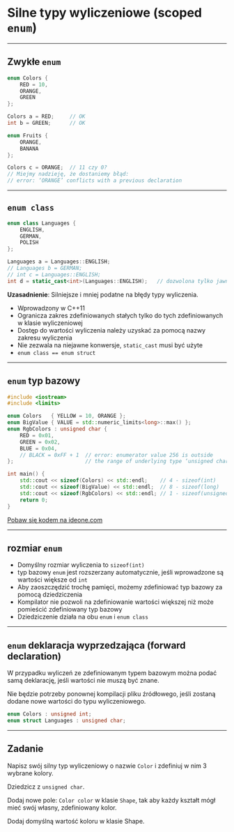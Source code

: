 <!-- .slide: data-background="#111111" -->
# Silne typy wyliczeniowe (scoped `enum`)

___

## Zwykłe `enum`

```cpp
enum Colors {
    RED = 10,
    ORANGE,
    GREEN
};

Colors a = RED;     // OK
int b = GREEN;      // OK

enum Fruits {
    ORANGE,
    BANANA
};

Colors c = ORANGE;  // 11 czy 0?
// Miejmy nadzieję, że dostaniemy błąd:
// error: ‘ORANGE’ conflicts with a previous declaration
```

___

## `enum class`

```cpp
enum class Languages {
    ENGLISH,
    GERMAN,
    POLISH
};

Languages a = Languages::ENGLISH;
// Languages b = GERMAN;
// int c = Languages::ENGLISH;
int d = static_cast<int>(Languages::ENGLISH);   // dozwolona tylko jawna konwersja!
```
<!-- .element: class="fragment fade-in" -->

**Uzasadnienie**: Silniejsze i mniej podatne na błędy typy wyliczenia.
<!-- .element: class="fragment fade-in" -->

* <!-- .element: class="fragment fade-in" --> Wprowadzony w C++11
* <!-- .element: class="fragment fade-in" --> Ogranicza zakres zdefiniowanych stałych tylko do tych zdefiniowanych w klasie wyliczeniowej
* <!-- .element: class="fragment fade-in" --> Dostęp do wartości wyliczenia należy uzyskać za pomocą nazwy zakresu wyliczenia
* <!-- .element: class="fragment fade-in" --> Nie zezwala na niejawne konwersje, <code>static_cast</code> musi być użyte
* <!-- .element: class="fragment fade-in" --> <code>enum class == enum struct</code>

___

## `enum` typ bazowy

```cpp
#include <iostream>
#include <limits>

enum Colors   { YELLOW = 10, ORANGE };
enum BigValue { VALUE = std::numeric_limits<long>::max() };
enum RgbColors : unsigned char {
    RED = 0x01,
    GREEN = 0x02,
    BLUE = 0x04,
    // BLACK = 0xFF + 1  // error: enumerator value 256 is outside
};                       // the range of underlying type ‘unsigned char’

int main() {
    std::cout << sizeof(Colors) << std::endl;    // 4 - sizeof(int)
    std::cout << sizeof(BigValue) << std::endl;  // 8 - sizeof(long)
    std::cout << sizeof(RgbColors) << std::endl; // 1 - sizeof(unsigned char)
    return 0;
}
```

[Pobaw się kodem na ideone.com](https://ideone.com/e.js/8sR1XK)

___

## rozmiar `enum`

* <!-- .element: class="fragment fade-in" --> Domyślny rozmiar wyliczenia to <code>sizeof(int)</code>
* <!-- .element: class="fragment fade-in" --> typ bazowy <code>enum</code> jest rozszerzany automatycznie, jeśli wprowadzone są wartości większe od <code>int</code>
* <!-- .element: class="fragment fade-in" --> Aby zaoszczędzić trochę pamięci, możemy zdefiniować typ bazowy za pomocą dziedziczenia
* <!-- .element: class="fragment fade-in" --> Kompilator nie pozwoli na zdefiniowanie wartości większej niż może pomieścić zdefiniowany typ bazowy
* <!-- .element: class="fragment fade-in" --> Dziedziczenie działa na obu <code>enum</code> i <code>enum class</code>

___

## `enum` deklaracja wyprzedzająca (forward declaration)

W przypadku wyliczeń ze zdefiniowanym typem bazowym można podać samą deklarację, jeśli wartości nie muszą być znane.
<!-- .element: class="fragment fade-in" -->

Nie będzie potrzeby ponownej kompilacji pliku źródłowego, jeśli zostaną dodane nowe wartości do typu wyliczeniowego.
<!-- .element: class="fragment fade-in" -->

```cpp
enum Colors : unsigned int;
enum struct Languages : unsigned char;
```
<!-- .element: class="fragment fade-in" -->

___

## Zadanie

Napisz swój silny typ wyliczeniowy o nazwie `Color` i zdefiniuj w nim 3 wybrane kolory.

Dziedzicz z `unsigned char`.

Dodaj nowe pole: `Color color` w klasie `Shape`, tak aby każdy kształt mógł mieć swój własny, zdefiniowany kolor.

Dodaj domyślną wartość koloru w klasie Shape.
